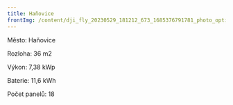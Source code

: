 ```yaml
---
title: Haňovice
frontImg: /content/dji_fly_20230529_181212_673_1685376791781_photo_optimized-min.jpeg
---
```

Město: Haňovice

Rozloha: 36 m2

Výkon: 7,38 kWp

Baterie: 11,6 kWh

Počet panelů: 18